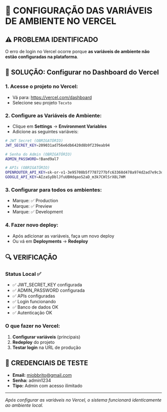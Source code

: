 # 🚀 CONFIGURAÇÃO DAS VARIÁVEIS DE AMBIENTE NO VERCEL

## ⚠️ PROBLEMA IDENTIFICADO
O erro de login no Vercel ocorre porque **as variáveis de ambiente não estão configuradas na plataforma**.

## 🔧 SOLUÇÃO: Configurar no Dashboard do Vercel

### 1. Acesse o projeto no Vercel:
   - Vá para: https://vercel.com/dashboard
   - Selecione seu projeto `Tecxto`

### 2. Configure as Variáveis de Ambiente:
   - Clique em **Settings** → **Environment Variables**
   - Adicione as seguintes variáveis:

```bash
# JWT Secret (OBRIGATÓRIO)
JWT_SECRET_KEY=209031ad756e6db6420d8b9f239eab94

# Senha do Admin (OBRIGATÓRIO)
ADMIN_PASSWORD=!Band9al7

# APIs (OBRIGATÓRIO)
OPENROUTER_API_KEY=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
GOOGLE_API_KEY=AIzaSyDblJfuUBHdqaoS2aD_m3k7CHlSrX8L7HM
```

### 3. Configurar para todos os ambientes:
   - Marque: ✅ Production
   - Marque: ✅ Preview  
   - Marque: ✅ Development

### 4. Fazer novo deploy:
   - Após adicionar as variáveis, faça um novo deploy
   - Ou vá em **Deployments** → **Redeploy**

## 🔍 VERIFICAÇÃO

### Status Local ✅
- ✅ JWT_SECRET_KEY configurada
- ✅ ADMIN_PASSWORD configurada
- ✅ APIs configuradas
- ✅ Login funcionando
- ✅ Banco de dados OK
- ✅ Autenticação OK

### O que fazer no Vercel:
1. **Configurar variáveis** (principais)
2. **Redeploy** do projeto
3. **Testar login** na URL de produção

## 🎯 CREDENCIAIS DE TESTE
- **Email:** mjobbrito@gmail.com
- **Senha:** admin1234
- **Tipo:** Admin com acesso ilimitado

---
*Após configurar as variáveis no Vercel, o sistema funcionará identicamente ao ambiente local.*
